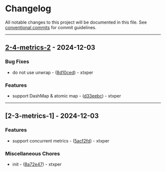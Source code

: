 # Changelog

All notable changes to this project will be documented in this file. See [conventional commits](https://www.conventionalcommits.org/) for commit guidelines.

---
## [2-4-metrics-2](https://github.com/xt-rust-bootcamp/02-concurrency/compare/v2-3-metrics-1..v2-4-metrics-2) - 2024-12-03

### Bug Fixes

- do not use unwrap - ([8d10ced](https://github.com/xt-rust-bootcamp/02-concurrency/commit/8d10ced81db3ccb5ed5328746e4c2b59bc3e0622)) - xtxper

### Features

- support DashMap & atomic map - ([d33eebc](https://github.com/xt-rust-bootcamp/02-concurrency/commit/d33eebc16117ef11424bdf0d9a6dc3bd1566ff12)) - xtxper

---
## [2-3-metrics-1] - 2024-12-03

### Features

- support concurrent metrics - ([5acf2fd](https://github.com/xt-rust-bootcamp/02-concurrency/commit/5acf2fdefdef1141958371c27cc1a7cafcea82b3)) - xtxper

### Miscellaneous Chores

- init - ([8a72e47](https://github.com/xt-rust-bootcamp/02-concurrency/commit/8a72e471861face56224cb2e9b52c472888996ea)) - xtxper

<!-- generated by git-cliff -->
